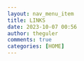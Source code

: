 ```yaml
---
layout: nav_menu_item
title: LINKS
date: 2023-10-07 00:56
author: theguler
comments: true
categories: [HOME]
---
```


